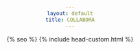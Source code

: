```yaml
---
layout: default
title: COLLABORA
---
```


<head>
    <meta charset="UTF-8">
    {% seo %}
    <meta name="viewport" content="width=device-width, initial-scale=1">
    <meta name="theme-color" content="#157878">
    <meta name="apple-mobile-web-app-status-bar-style" content="black-translucent">
    <link rel="stylesheet" href="{{ '/assets/css/style.css?v=' | append: site.github.build_revision | relative_url }}">
    {% include head-custom.html %}
    <style>
        body {
            text-align: center;
        }

        .container {
            display: inline-block;
            text-align: left; /* Reset text-align for the content inside the container */
        }
                .header {
            display: flex;
            justify-content: space-between;
            align-items: center;
            padding: 10px 20px;
            background: #fff;
            box-shadow: 0 2px 4px rgba(0,0,0,0.1);
        }

        .header-left {
            font-size: 0.9em;
            color: #666;
        }

        .header-right a {
            margin-left: 20px;
            text-decoration: none;
            color: #333;
            font-weight: bold;
        }

    </style>
<body>
<div class="header">
    <div class="header-left">
        CompSci Blogs
        <br>
        August 2023 to June 2024
    </div>
    <div class="header-right">
        <a href="/CollaboraDJAK/login">Log In</a>  <a href="/CollaboraDJAK/signup">Sign Up</a>
        <a href="/CollaboraDJAK/profile" class="profile-button">View your Profile</a>
    </div>
</div>
</body>

</head>
SCRUM MASTER: **Drishya Mody**

FRONTEND: **Aidan Delgado**

BACKEND: **Jared Baza**

DEVOPS: **Kaiyu Sugiyama**
